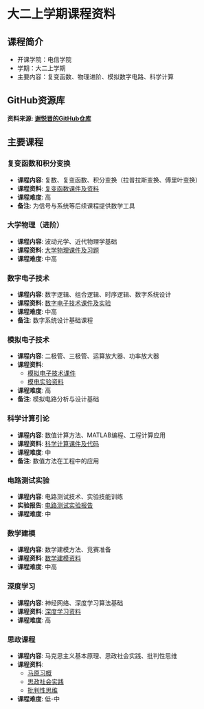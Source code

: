 # 大二上学期课程资料

## 课程简介

- 开课学院：电信学院
- 学期：大二上学期
- 主要内容：复变函数、物理进阶、模拟数字电路、科学计算

## GitHub资源库

**资料来源: [谢悦晋的GitHub仓库](https://github.com/1363033313/Second-year-up.git)**

## 主要课程

### 复变函数和积分变换
- **课程内容**: 复数、复变函数、积分变换（拉普拉斯变换、傅里叶变换）
- **课程资料**: [复变函数课件及资料](https://github.com/1363033313/Second-year-up/tree/main/%E5%A4%8D%E5%8F%98%E5%87%BD%E6%95%B0%E5%92%8C%E7%A7%AF%E5%88%86%E5%8F%98%E6%8D%A2)
- **课程难度**: 高
- **备注**: 为信号与系统等后续课程提供数学工具

### 大学物理（进阶）
- **课程内容**: 波动光学、近代物理学基础
- **课程资料**: [大学物理课件及习题](https://github.com/1363033313/Second-year-up/tree/main/%E5%A4%A7%E4%B8%93%E7%89%A9%E7%90%86)
- **课程难度**: 中高

### 数字电子技术
- **课程内容**: 数字逻辑、组合逻辑、时序逻辑、数字系统设计
- **课程资料**: [数字电子技术课件及实验](https://github.com/1363033313/Second-year-up/tree/main/%E6%95%B0%E5%AD%97%E7%94%B5%E5%AD%90%E6%8A%80%E6%9C%AF)
- **课程难度**: 中高
- **备注**: 数字系统设计基础课程

### 模拟电子技术
- **课程内容**: 二极管、三极管、运算放大器、功率放大器
- **课程资料**: 
  - [模拟电子技术课件](https://github.com/1363033313/Second-year-up/tree/main/%E6%A8%A1%E6%8B%9F%E7%94%B5%E5%AD%90%E6%8A%80%E6%9C%AF)
  - [模电实验资料](https://github.com/1363033313/Second-year-up/tree/main/%E6%A8%A1%E7%94%B5%E5%AE%9E%E9%AA%8C)
- **课程难度**: 高
- **备注**: 模拟电路分析与设计基础

### 科学计算引论
- **课程内容**: 数值计算方法、MATLAB编程、工程计算应用
- **课程资料**: [科学计算课件及代码](https://github.com/1363033313/Second-year-up/tree/main/%E7%A7%91%E5%AD%A6%E8%AE%A1%E7%AE%97%E5%BC%95%E8%AE%BA)
- **课程难度**: 中
- **备注**: 数值方法在工程中的应用

### 电路测试实验
- **课程内容**: 电路测试技术、实验技能训练
- **实验报告**: [电路测试实验报告](https://github.com/1363033313/Second-year-up/tree/main/%E7%94%B5%E8%B7%AF%E6%B5%8B%E8%AF%95%E5%AE%9E%E9%AA%8C%E6%8A%A5%E5%91%8A)
- **课程难度**: 中

### 数学建模
- **课程内容**: 数学建模方法、竞赛准备
- **课程资料**: [数学建模资料](https://github.com/1363033313/Second-year-up/tree/main/%E6%95%B0%E5%AD%A6%E5%BB%BA%E6%A8%A1)
- **课程难度**: 中高

### 深度学习
- **课程内容**: 神经网络、深度学习算法基础
- **课程资料**: [深度学习资料](https://github.com/1363033313/Second-year-up/tree/main/%E6%B7%B1%E5%BA%A6%E5%AD%A6%E4%B9%A0)
- **课程难度**: 高

### 思政课程
- **课程内容**: 马克思主义基本原理、思政社会实践、批判性思维
- **课程资料**: 
  - [马原习概](https://github.com/1363033313/Second-year-up/tree/main/%E9%A9%AC%E5%8E%9F%E4%B9%A0%E6%A6%82)
  - [思政社会实践](https://github.com/1363033313/Second-year-up/tree/main/%E6%80%9D%E6%94%BF%E7%A4%BE%E4%BC%9A%E5%AE%9E%E8%B7%B5)
  - [批判性思维](https://github.com/1363033313/Second-year-up/tree/main/%E6%89%B9%E5%88%A4%E6%80%A7%E6%80%9D%E7%BB%B4)
- **课程难度**: 低-中